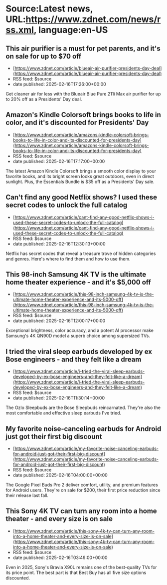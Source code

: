 # Source:Latest news, URL:https://www.zdnet.com/news/rss.xml, language:en-US

## This air purifier is a must for pet parents, and it's on sale for up to $70 off
 - [https://www.zdnet.com/article/blueair-air-purifier-presidents-day-deal](https://www.zdnet.com/article/blueair-air-purifier-presidents-day-deal)
 - RSS feed: $source
 - date published: 2025-02-16T17:26:00+00:00

Get cleaner air for less with the Blueair Blue Pure 211i Max air purifier for up to 20% off as a Presidents' Day deal.

## Amazon's Kindle Colorsoft brings books to life in color, and it's discounted for Presidents' Day
 - [https://www.zdnet.com/article/amazons-kindle-colorsoft-brings-books-to-life-in-color-and-its-discounted-for-presidents-day](https://www.zdnet.com/article/amazons-kindle-colorsoft-brings-books-to-life-in-color-and-its-discounted-for-presidents-day)
 - RSS feed: $source
 - date published: 2025-02-16T17:17:00+00:00

The latest Amazon Kindle Colorsoft brings a smooth color display to your favorite books, and its bright screen looks great outdoors, even in direct sunlight. Plus, the Essentials Bundle is $35 off as a Presidents' Day sale.

## Can't find any good Netflix shows? I used these secret codes to unlock the full catalog
 - [https://www.zdnet.com/article/cant-find-any-good-netflix-shows-i-used-these-secret-codes-to-unlock-the-full-catalog](https://www.zdnet.com/article/cant-find-any-good-netflix-shows-i-used-these-secret-codes-to-unlock-the-full-catalog)
 - RSS feed: $source
 - date published: 2025-02-16T12:30:13+00:00

Netflix has secret codes that reveal a treasure trove of hidden categories and genres. Here's where to find them and how to use them.

## This 98-inch Samsung 4K TV is the ultimate home theater experience - and it's $5,000 off
 - [https://www.zdnet.com/article/this-98-inch-samsung-4k-tv-is-the-ultimate-home-theater-experience-and-its-5000-off](https://www.zdnet.com/article/this-98-inch-samsung-4k-tv-is-the-ultimate-home-theater-experience-and-its-5000-off)
 - RSS feed: $source
 - date published: 2025-02-16T12:00:17+00:00

Exceptional brightness, color accuracy, and a potent AI processor make Samsung's 4K QN90D model a superb choice among supersized TVs.

## I tried the viral sleep earbuds developed by ex Bose engineers - and they felt like a dream
 - [https://www.zdnet.com/article/i-tried-the-viral-sleep-earbuds-developed-by-ex-bose-engineers-and-they-felt-like-a-dream](https://www.zdnet.com/article/i-tried-the-viral-sleep-earbuds-developed-by-ex-bose-engineers-and-they-felt-like-a-dream)
 - RSS feed: $source
 - date published: 2025-02-16T11:30:14+00:00

The Ozlo Sleepbuds are the Bose Sleepbuds reincarnated. They're also the most comfortable and effective sleep earbuds I've tried.

## My favorite noise-canceling earbuds for Android just got their first big discount
 - [https://www.zdnet.com/article/my-favorite-noise-canceling-earbuds-for-android-just-got-their-first-big-discount](https://www.zdnet.com/article/my-favorite-noise-canceling-earbuds-for-android-just-got-their-first-big-discount)
 - RSS feed: $source
 - date published: 2025-02-16T04:00:00+00:00

The Google Pixel Buds Pro 2 deliver comfort, utility, and premium features for Android users. They're on sale for $200, their first price reduction since their release last fall.

## This Sony 4K TV can turn any room into a home theater - and every size is on sale
 - [https://www.zdnet.com/article/this-sony-4k-tv-can-turn-any-room-into-a-home-theater-and-every-size-is-on-sale](https://www.zdnet.com/article/this-sony-4k-tv-can-turn-any-room-into-a-home-theater-and-every-size-is-on-sale)
 - RSS feed: $source
 - date published: 2025-02-16T03:49:00+00:00

Even in 2025, Sony's Bravia X90L remains one of the best-quality TVs for its price point. The best part is that Best Buy has all five size options discounted.


